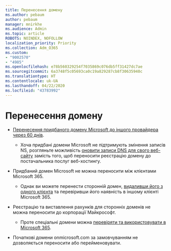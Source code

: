 ```yaml
---
title: Перенесення домену
ms.author: pebaum
author: pebaum
manager: mnirkhe
ms.audience: Admin
ms.topic: article
ROBOTS: NOINDEX, NOFOLLOW
localization_priority: Priority
ms.collection: Adm_O365
ms.custom:
- "9002570"
- "4985"
ms.openlocfilehash: e78b560329254f7035869c076db5ff31427dc7ae
ms.sourcegitcommit: 6a3748f5c05693ca0c19a829287cb8f30635940c
ms.translationtype: HT
ms.contentlocale: uk-UA
ms.lasthandoff: 04/22/2020
ms.locfileid: "43783992"
---
```

# <a name="domain-transfers"></a>Перенесення домену

- [Перенесення придбаного домену Microsoft до іншого провайдера через 60 днів](https://docs.microsoft.com/microsoft-365/admin/setup/domains-faq?view=o365-worldwide#can-i-transfer-a-domain-i-purchased-from-microsoft-to-another-provider).

    - Хоча придбані домени Microsoft не підтримують змінення записів NS, розгляньте можливість [оновити записи DNS для свого веб-сайту](https://docs.microsoft.com/microsoft-365/admin/dns/update-dns-records-to-retain-current-hosting-provider?view=o365-worldwide) замість того, щоб переносити реєстрацію домену до постачальника послуг веб-хостингу.

- Придбаний домен Microsoft не можна переносити між клієнтами Microsoft 365. 

    - Однак ви можете перенести сторонній домен, [видаливши його з одного клієнта](https://docs.microsoft.com/microsoft-365/admin/get-help-with-domains/remove-a-domain?view=o365-worldwide) та перевіривши його наявність в іншому клієнті Microsoft 365.

- Реєстрацію та виставлення рахунків для сторонніх доменів не можна переносити до корпорації Майкрософт.

    - Проте спеціальні домени можна [перевіряти та використовувати в Microsoft 365](https://docs.microsoft.com/microsoft-365/admin/setup/add-domain?view=o365-worldwide).

- Початкові домени onmicrosoft.com за замовчуванням не дозволяється переносити або перейменовувати.
